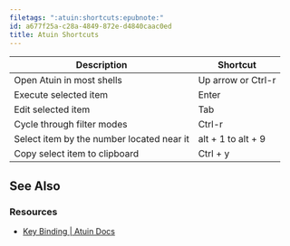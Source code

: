 ```yaml
---
filetags: ":atuin:shortcuts:epubnote:"
id: a677f25a-c28a-4849-872e-d4840caac0ed
title: Atuin Shortcuts
---
```


| Description                               | Shortcut           |
|-------------------------------------------|--------------------|
| Open Atuin in most shells                 | Up arrow or Ctrl-r |
| Execute selected item                     | Enter              |
| Edit selected item                        | Tab                |
| Cycle through filter modes                | Ctrl-r             |
| Select item by the number located near it | alt + 1 to alt + 9 |
| Copy select item to clipboard             | Ctrl + y           |

## See Also

### Resources

- [Key Binding \| Atuin
  Docs](https://docs.atuin.sh/configuration/key-binding/)
